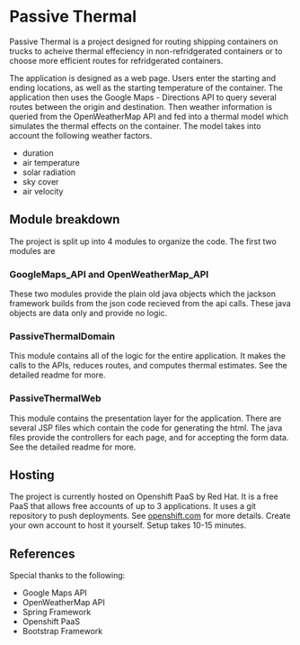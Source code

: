 # Passive Thermal

Passive Thermal is a project designed for routing shipping containers on trucks to acheive thermal effeciency in non-refridgerated containers or to choose more efficient routes for refridgerated containers.

The application is designed as a web page. Users enter the starting and ending locations, as well as the starting temperature of the container. The application then uses the Google Maps - Directions API to query several routes between the origin and destination. Then weather information is queried from the OpenWeatherMap API and fed into a thermal model which simulates the thermal effects on the container. The model takes into account the following weather factors.

* duration
* air temperature
* solar radiation
* sky cover
* air velocity

## Module breakdown

The project is split up into 4 modules to organize the code. The first two modules are 

### GoogleMaps_API and OpenWeatherMap_API
These two modules provide the plain old java objects which the jackson framework builds from the json code recieved from the api calls. These java objects are data only and provide no logic.

### PassiveThermalDomain
This module contains all of the logic for the entire application. It makes the calls to the APIs, reduces routes, and computes thermal estimates. See the detailed readme for more.

### PassiveThermalWeb
This module contains the presentation layer for the application. There are several JSP files which contain the code for generating the html. The java files provide the controllers for each page, and for accepting the form data. See the detailed readme for more.

## Hosting
The project is currently hosted on Openshift PaaS by Red Hat. It is a free PaaS that allows free accounts of up to 3 applications. It uses a git repository to push deployments. See [openshift.com](https://www.openshift.com/) for more details. Create your own account to host it yourself. Setup takes 10-15 minutes.

## References
Special thanks to the following:

* Google Maps API
* OpenWeatherMap API
* Spring Framework
* Openshift PaaS
* Bootstrap Framework

